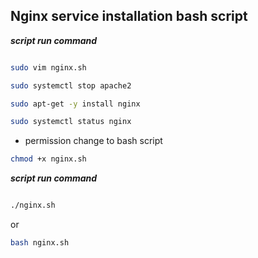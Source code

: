 ## Nginx service installation bash script


**_script run command_**
```bash

sudo vim nginx.sh
```

```bash
sudo systemctl stop apache2

sudo apt-get -y install nginx

sudo systemctl status nginx

```

- permission change to bash script

```bash 
chmod +x nginx.sh
```

**_script run command_**

```bash

./nginx.sh
```
or

```bash
bash nginx.sh
```

